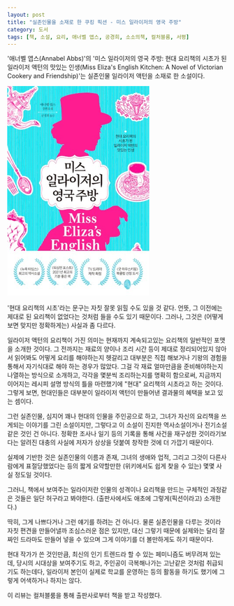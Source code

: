 ```yaml
---
layout: post
title: "실존인물을 소재로 한 쿠킹 픽션 - 미스 일라이저의 영국 주방"
category: 도서
tags: [책, 소설, 요리, 애너벨 앱스, 공경희, 소소의책, 컬처블룸, 서평]
---
```


'애너벨 앱스(Annabel Abbs)'의
'미스 일라이저의 영국 주방: 현대 요리책의 시초가 된 일라이저 액턴의 맛있는 인생(Miss Eliza's English Kitchen: A Novel of Victorian Cookery and Friendship)'는
실존인물 일라이저 액턴을 소재로 한 소설이다.

![표지](/images/miss-elizas-english-kitchen-book-h480.jpg)

'현대 요리책의 시초'라는 문구는 자칫 잘못 읽힐 수도 있을 것 같다.
언뜻, 그 이전에는 제대로 된 요리책이 없었다는 것처럼 들을 수도 있기 때문이다.
그러나, 그것은 (어떻게 보면 맞지만 정확하게는) 사실과 좀 다르다.

일라이저 액턴의 요리책이 가진 의미는
현재까지 계속되고있는 요리책의 일반적인 포맷을 소개한 것이다.
그 전까지는 재료의 양이나 조리 시간 등이 제대로 정리되어있지 않아서
읽어봐도 어떻게 요리를 해야하는지 헷갈리고
대부분은 직접 해보거나 기왕의 경험을 통해서 자기식대로 해야 하는 경우가 많았다.
그걸 각 재료 얼마만큼을 준비해야하는지 나열하는 방식으로 소개하고,
각각을 몇분씩 조리하는지를 명확히 함으로써,
지금까지 이어지는 레시피 설명 방식의 틀을 마련했기에
"현대" 요리책의 시초라고 하는 것이다.
그렇게 보면, 현대인들은 대부분이 일라이저 액턴이 만들어낸 결과물의 혜택을 보고 있는 셈이다.

그런 실존인물, 심지어 꽤나 현대의 인물을 주인공으로 하고,
그녀가 자신의 요리책을 쓰게되는 이야기를 그린 소설이지만,
그렇다고 이 소설이 진지한 역사소설이거나 전기소설같은 것인 건 아니다.
정확한 조사나 일기 등의 기록을 통해 사건을 재구성한 것이라기보다는
알려진 대충의 사실에 저자가 상상을 덧붙여 창작한 것에 더 가깝기 때문이다.

실제에 기반한 것은 실존인물의 이름과 존재,
그녀의 생애와 업적,
그리고 그것이 다른사람에게 표절당했었다는 등의
짧게 요약할만한 (위키에서도 쉽게 찾을 수 있는) 몇몇 사실 정도일 것이다.

그러니, 책에서 보여주는 일라이저란 인물의 성격이나
요리책을 만드는 구체적인 과정같은 것들은 일단 허구라고 봐야한다.
(출판사에서도 애초에 그렇게(픽션이라고) 소개한다.)

딱히, 그게 나쁘다거나 그런 얘기를 하려는 건 아니다.
물론 실존인물을 다루는 것이라 자칫 편견을 만들어낼까 조심스러운 점은 있지만,
대신 그렇기 때문에 실제와는 달리
잘 짜인 드라마도 만들어 넣을 수 있으며
그게 이야기를 더 볼만하게도 하기 때문이다.

현대 작가가 쓴 것인만큼,
최신의 인기 트렌드라 할 수 있는 페미니즘도 버무려져 있는데,
당시의 시대상을 보여주기도 하고,
주인공이 극복해나가는 고난같은 것처럼 취급되기도 하는데다,
일라이저 본인이 실제로 학교를 운영하는 등의 활동을 하기도 했기에 그렇게 어색하거나 하지는 않다.



<div class="im im-info">
이 리뷰는 컬처블룸을 통해 출판사로부터 책을 받고 작성했다.
</div>
